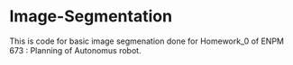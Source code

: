 # Image-Segmentation

This is code for basic image segmenation done for Homework_0 of ENPM 673 : Planning of Autonomus robot.
